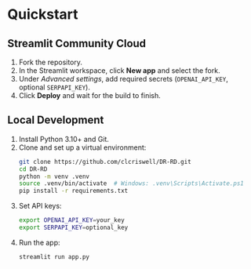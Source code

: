 # Quickstart

## Streamlit Community Cloud
1. Fork the repository.
2. In the Streamlit workspace, click **New app** and select the fork.
3. Under *Advanced settings*, add required secrets (`OPENAI_API_KEY`, optional `SERPAPI_KEY`).
4. Click **Deploy** and wait for the build to finish.

## Local Development
1. Install Python 3.10+ and Git.
2. Clone and set up a virtual environment:
   ```bash
   git clone https://github.com/clcriswell/DR-RD.git
   cd DR-RD
   python -m venv .venv
   source .venv/bin/activate  # Windows: .venv\Scripts\Activate.ps1
   pip install -r requirements.txt
   ```
3. Set API keys:
   ```bash
   export OPENAI_API_KEY=your_key
   export SERPAPI_KEY=optional_key
   ```
4. Run the app:
   ```bash
   streamlit run app.py
   ```
